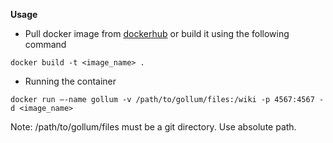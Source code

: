 **Usage**

* Pull docker image from [dockerhub](https://hub.docker.com/r/ganesshkumar/gollum/) or build it using the following command
```
docker build -t <image_name> .
```

  
* Running the container
```
docker run —-name gollum -v /path/to/gollum/files:/wiki -p 4567:4567 -d <image_name>
```
Note: /path/to/gollum/files must be a git directory. Use absolute path.